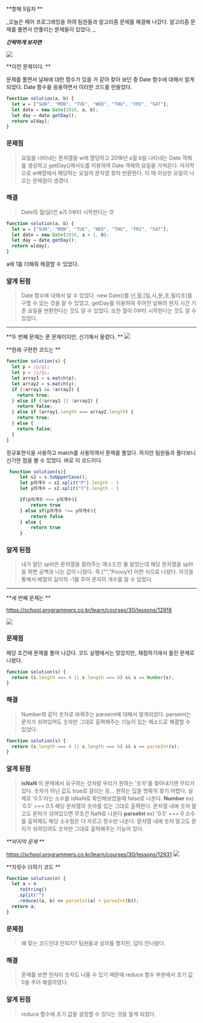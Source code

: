 **항해 5일차 **

_오늘은 페어 프로그래밍을 하여 팀원들과 알고리즘 문제를 해결해 나갔다. 알고리즘 문제를 풀면서 안풀리는 문제들이 있었다. _

_**간략하게 보자면**_

![](https://velog.velcdn.com/images/ehddjs113/post/74eea4a8-b08a-4069-88eb-4b24f70733c4/image.png)

**이런 문제이다. **

문제를 풀면서 날짜에 대한 함수가 있을 거 같아 찾아 보던 중 Date 함수에 대해서 알게 되었다. Date 함수를 응용하면서 이러한 코드를 만들었다.

```js
function solution(a, b) {
  let w = ["SUN", "MON", "TUE", "WED", "THU", "FRI", "SAT"];
  let date = new Date(2016, a, b);
  let day = date.getDay();
  return w[day];
}
```

### 문제점

> 요일을 나타내는 문자열을 w에 할당하고 2016년 a월 b일 나타내는 Date 객체를 생성하고 getDay()메서드를 이용하여 Date 객체의 요일을 가져온다. 마지막으로 w배열에서 해당하는 요일의 문자열 찾아 반환한다. 이 때 이상한 요일이 나오는 문제점이 생겼다.

### 해결

> Date의 월(달)인 a가 0부터 시작한다는 것

```js
function solution(a, b) {
  let w = ["SUN", "MON", "TUE", "WED", "THU", "FRI", "SAT"];
  let date = new Date(2016, a + 1, b);
  let day = date.getDay();
  return w[day];
}
```

a에 1를 더해줘 해결할 수 있었다.

### 알게 된점

> Date 함수에 대해서 알 수 있었다. new Date()를 년,월,[일,시,분,초,밀리초]를 구할 수 있는 것을 알 수 있었고, getDay를 이용하여 주어진 날짜의 현지 시간 기준 요일을 반환한다는 것도 알 수 있었다. 또한 월이 0부터 시작한다는 것도 알 수 있었다.

---

**두 번째 문제는 푼 문제이지만, 신기해서 올렸다. **
![](https://velog.velcdn.com/images/ehddjs113/post/ac2c4d96-5768-4b76-b12c-bd296a3238f2/image.png)

**원래 구현한 코드는 **

```js
function solution(s) {
  let p = /p/gi;
  let y = /y/gi;
  let array1 = s.match(p);
  let array2 = s.match(y);
  if (!array1 && !array2) {
    return true;
  } else if (!array1 || !array2) {
    return false;
  } else if (array1.length === array2.length) {
    return true;
  } else {
    return false;
  }
}
```

정규표현식을 사용하고 match를 사용하여서 문제를 풀었다. 하지만 팀원들과 풀다보니 신기한 점을 볼 수 있었다. 바로 이 코드이다.

```js
 function solution(s){
     let s2 = s.toUpperCase();
     let p의개수 = s2.split("P").length - 1
     let y의개수 = s2.split("Y").length - 1

     if(p의개수 === y의개수){
         return true
     } else if(p의개수 !== y의개수){
         return false
     } else {
         return true
     }
```

### 알게 된점

> 내가 알던 split은 문자열을 잘라주는 메소드인 줄 알았는데 해당 문자열을 split을 하면 공백과 나눈 값이 나왔다. 즉 ["","PoooyY] 이런 식으로 나왔다. 이것을 통해서 배열의 길이의 -1를 주어 문자의 개수를 알 수 있었다.

---

**세 번째 문제는 **

https://school.programmers.co.kr/learn/courses/30/lessons/12918

![](https://velog.velcdn.com/images/ehddjs113/post/736b4280-4980-406b-a5bd-8791ab61ab2b/image.png)

### 문제점

해당 조건에 문제를 풀어 나갔다. 코드 실행에서는 맞았지만, 채점하기에서 틀린 문제로 나왔다.

```js
function solution(s) {
  return (s.length === 4 || s.length === 6) && s == Number(s);
}
```

### 해결

> Number와 같이 숫자로 바꿔주는 parseint에 대해서 알게되었다. parseint는 문자가 섞여있어도 숫자만 그대로 출력해주는 기능이 있는 메소드로 해결할 수 있었다.

```js
function solution(s) {
  return (s.length === 4 || s.length === 6) && s == parseInt(s);
}
```

### 알게 된점

> **isNaN**
> 이 문제에서 요구하는 것처럼 우리가 원하는 '숫자'를 찾아내기엔 무리가 있다.
> 숫자가 아닌 값도 true로 걸리는 등... 원하는 답을 명확히 찾기 어렵다.
> 실제로 '0.5'라는 소수를 isNaN로 확인해보았을때 false로 나온다.
> **Number**
> ex) '0.5' === 0.5
> 해당 문자열의 숫자를 있는 그대로 출력한다.
> 문자열 내에 숫자 말고도 문자가 섞여있으면 무조건 NaN로 나온다
> **parseInt**
> ex) '0.5' === 0
> 소수를 출력해도 해당 소수점은 다 자르고 정수만 나온다.
> 문자열 내에 숫자 말고도 문자가 섞여있어도 숫자만 그대로 출력해주는 기능이 있다.

_**마지막 문제 **_

https://school.programmers.co.kr/learn/courses/30/lessons/12931
![](https://velog.velcdn.com/images/ehddjs113/post/cc011135-2833-4ba4-9033-844a0587649f/image.png)

**자릿수 더하기 코드 **

```js
function solution(n) {
  let a = n
    .toString()
    .split("")
    .reduce((a, b) => parseInt(a) + parseInt(b));
  return a;
}
```

### 문제점

> 왜 맞는 코드인데 안되지? 팀원들과 상의를 했지만, 답이 안나왔다.

### 해결

> 문제를 보면 한자리 숫자도 나올 수 있기 때문에 reduce 함수 부분에서 초기 값 0을 주어 해결하였다.

### 알게 된점

> reduce 함수에 초기 값을 설정할 수 있다는 것을 알게 되었다.
